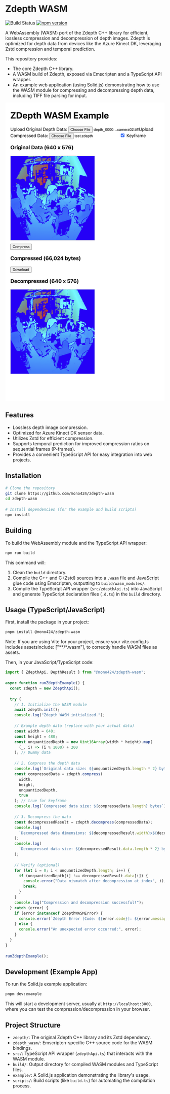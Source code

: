 # Zdepth WASM

![Build Status](https://github.com/mono424/zdepth-wasm/actions/workflows/gh-pages.yml/badge.svg)
[![npm version](https://img.shields.io/npm/v/@mono424/zdepth-wasm.svg)](https://www.npmjs.com/package/@mono424/zdepth-wasm)

A WebAssembly (WASM) port of the Zdepth C++ library for efficient, lossless compression and decompression of depth images. Zdepth is optimized for depth data from devices like the Azure Kinect DK, leveraging Zstd compression and temporal prediction.

This repository provides:

- The core Zdepth C++ library.
- A WASM build of Zdepth, exposed via Emscripten and a TypeScript API wrapper.
- An example web application (using Solid.js) demonstrating how to use the WASM module for compressing and decompressing depth data, including TIFF file parsing for input.

![Zdepth WASM](https://github.com/mono424/zdepth-wasm/raw/main/assets/img.png)

## Features

- Lossless depth image compression.
- Optimized for Azure Kinect DK sensor data.
- Utilizes Zstd for efficient compression.
- Supports temporal prediction for improved compression ratios on sequential frames (P-frames).
- Provides a convenient TypeScript API for easy integration into web projects.

## Installation

```bash
# Clone the repository
git clone https://github.com/mono424/zdepth-wasm
cd zdepth-wasm

# Install dependencies (for the example and build scripts)
npm install
```

## Building

To build the WebAssembly module and the TypeScript API wrapper:

```bash
npm run build
```

This command will:

1.  Clean the `build` directory.
2.  Compile the C++ and C (Zstd) sources into a `.wasm` file and JavaScript glue code using Emscripten, outputting to `build/wasm_modules/`.
3.  Compile the TypeScript API wrapper (`src/zdepthApi.ts`) into JavaScript and generate TypeScript declaration files (`.d.ts`) in the `build` directory.

## Usage (TypeScript/JavaScript)

First, install the package in your project:

```bash
pnpm install @mono424/zdepth-wasm
```

Note: If you are using Vite for your project, ensure your vite.config.ts includes assetsInclude: ["**/*.wasm"], to correctly handle WASM files as assets.

Then, in your JavaScript/TypeScript code:

```typescript
import { ZdepthApi, DepthResult } from "@mono424/zdepth-wasm";

async function runZdepthExample() {
  const zdepth = new ZdepthApi();

  try {
    // 1. Initialize the WASM module
    await zdepth.init();
    console.log("Zdepth WASM initialized.");

    // Example depth data (replace with your actual data)
    const width = 640;
    const height = 480;
    const unquantizedDepth = new Uint16Array(width * height).map(
      (_, i) => (i % 1000) + 200
    ); // Dummy data

    // 2. Compress the depth data
    console.log(`Original data size: ${unquantizedDepth.length * 2} bytes`);
    const compressedData = zdepth.compress(
      width,
      height,
      unquantizedDepth,
      true
    ); // true for keyframe
    console.log(`Compressed data size: ${compressedData.length} bytes`);

    // 3. Decompress the data
    const decompressedResult = zdepth.decompress(compressedData);
    console.log(
      `Decompressed data dimensions: ${decompressedResult.width}x${decompressedResult.height}`
    );
    console.log(
      `Decompressed data size: ${decompressedResult.data.length * 2} bytes`
    );

    // Verify (optional)
    for (let i = 0; i < unquantizedDepth.length; i++) {
      if (unquantizedDepth[i] !== decompressedResult.data[i]) {
        console.error("Data mismatch after decompression at index", i);
        break;
      }
    }
    console.log("Compression and decompression successful!");
  } catch (error) {
    if (error instanceof ZdepthWASMError) {
      console.error(`Zdepth Error [Code: ${error.code}]: ${error.message}`);
    } else {
      console.error("An unexpected error occurred:", error);
    }
  }
}

runZdepthExample();
```

## Development (Example App)

To run the Solid.js example application:

```bash
pnpm dev:example
```

This will start a development server, usually at `http://localhost:3000`, where you can test the compression/decompression in your browser.

## Project Structure

- `zdepth/`: The original Zdepth C++ library and its Zstd dependency.
- `zdepth_wasm/`: Emscripten-specific C++ source code for the WASM bindings.
- `src/`: TypeScript API wrapper (`zdepthApi.ts`) that interacts with the WASM module.
- `build/`: Output directory for compiled WASM modules and TypeScript files.
- `example/`: A Solid.js application demonstrating the library's usage.
- `scripts/`: Build scripts (like `build.ts`) for automating the compilation process.
